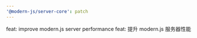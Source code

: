 ```yaml
---
'@modern-js/server-core': patch
---
```


feat: improve modern.js server performance
feat: 提升 modern.js 服务器性能
